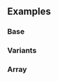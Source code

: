 ## Examples

### Base

<ExampleViewer example="checkbox/base" />

### Variants

<ExampleViewer example="checkbox/variants" />

### Array

<ExampleViewer example="checkbox/array" />
